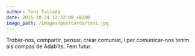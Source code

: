 ```yaml
---
author: Toni Tallada
date: 2015-10-24 12:32:00 +0200
image_path: /images/postcards/toni.jpg
---
```

Trobar-nos, compartir, pensar, crear comuniat, i per comunicar-nos tenim als compas de Adab1ts. Fem futur.
